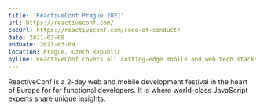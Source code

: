 ```yaml
---
title: 'ReactiveConf Prague 2021'
url: https://reactiveconf.com/
cocUrl: https://reactiveconf.com/code-of-conduct/
date: 2021-03-08
endDate: 2021-03-09
location: Prague, Czech Republic
byline: ReactiveConf covers all cutting-edge mobile and web tech stacks.
---
```


ReactiveConf is a 2-day web and mobile development festival in the heart of Europe for for functional developers. It is where world-class JavaScript experts share unique insights.

